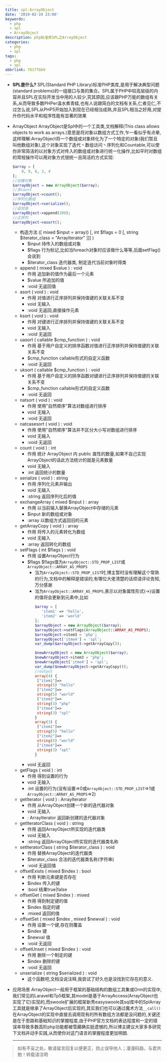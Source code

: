 ```yaml
---
title: spl-ArrayObject
date: '2019-02-19 23:00'
keywords:
  - php
  - spl
  - ArrayObject
description: php标准库SPL之ArrayObject
categories:
  - php
  - spl
tags:
  - php
  - spl
abbrlink: 7817fbb9
---
```


- **SPL是什么?**
	SPL(Standard PHP Library)标准PHP类库,是用于解决典型问题(standard problems)的一组接口与类的集合。SPL属于PHP中较高层级的内容并且SPL在实际开发当中用的人较少,究其原因,应该跟PHP万能的数组有关系,从而导致多数PHPer温水煮青蛙,也有人说跟简白的文档有关系,仁者见仁,不过怎么说,SPL从PHP5开始加入到现在已经相当成熟,并且SPL相当之好用,对提升你代码水平和程序性能有显著的效果

- ArrayObject
	ArrayObject是Spl中的一个工具类,文档解释(This class allows objects to work as arrays.)意思是将对象以数组方式工作,乍一看似乎有点晕,这样理解:ArrayObject将一个数组或对象转化为了一个特定的对象(我们暂且叫他数组对象),这个对象实现了迭代丶数组访问丶序列化和Countable,可以使你非常简洁的以对象方式对传入的数组或对象进行统一化操作,比如平时对数组的常规操作可以用对象方式很统一且简洁的方式实现:
	```php
	$array = [
		8, 9, 6, 3, 4
	];
	//创建对象
	$arrayObject = new ArrayObject($array);
	//求count
	$arrayObject->count();
	//序列化数组
	$arrayObject->serialize();
	//追加值
	$arrayObject->append(200);
	//正排列
	$arrayObject->asort();
	```
	- 构造方法 ([ mixed $input = array() [, int $flags = 0 [, string $iterator_class = "ArrayIterator" ]]] )
		- $input
			待传入的数组或对象
		- $flags
			行为标记,比如当foreach对象时应该做什么等等,后面setFlag()会说到
		- $iterator_class
			迭代器类, 制定迭代当前对象时得类
	- append ( mixed $value ) : void
		- 作用
			追加新的值作为最后一个元素
		- $value
			所追加的值
		- :void
			无返回值
	- asort ( void ) : void
		- 作用
			对值进行正序排列并保持值键的关联关系不变
		- void
			无输入
		- :void
			无返回,直接操作元素
	- ksort ( void ) : void
		- 作用
			对键进行正序排列并保持值键的关联关系不变
		- void
			无输入
		- :void
			无返回
	- uasort ( callable $cmp_function ) : void
		- 作用
			基于用户自定义的排序函数对值进行正序排列并保持值键的关联关系不变
		- $cmp_function
			callable形式的自定义函数
		- :void
			无返回
	- uksort ( callable $cmp_function ) : void
		- 作用
			基于用户自定义的排序函数对键进行正序排列并保持值键的关联关系不变
		- $cmp_function
			callable形式的自定义函数
		- :void
			无返回
	- natsort ( void ) : void
		- 作用
			使用"自然顺序"算法对数组进行排序
		- void
			无输入
		- :void
			无返回	
	- natcasesort ( void ) : void
		- 作用
			使用"自然顺序"算法并不区分大小写对数组进行排序
		- void
			无输入
		- :void
			无返回	
	- count ( void ) : int
		- 作用
			统计 ArrayObject 内 public 属性的数量,如果不自己实现ArrayObject的话此方法统计的就是元素数量
		- void
			无输入
		- :int
			返回统计的数量	
	- serialize ( void ) : string
		- 作用
			序列化元素并输出
		- void
			无输入
		- :string
			返回序列化后的值
	- exchangeArray ( mixed $input ) : array
		- 作用
			以当前输入替换ArrayObject中存储的元素
		- $input
			新的数组或对象
		- :array
			以数组方式返回旧的元素
	- getArrayCopy ( void ) : array
		- 作用
			将传入的元素转化为数组
		- void
			无输入
		- :array
			返回转化的数组
	- setFlags ( int $flags ) : void
		- 作用
			设置ArrayObject行为
		- $flags
			$flags值为```ArrayObject::STD_PROP_LIST```或```ArrayObject::ARRAY_AS_PROPS```
			 - 当为```ArrayObject::STD_PROP_LIST```时,博主暂时没有理解这个常熟的行为,文档中的解释是错误的,有哪位大佬清楚的话烦请评论告知,万分感谢
			 - 当为```ArrayObject::ARRAY_AS_PROPS```,表示以对象属性形式(->)设置的值将会更新到元素中,比如
				 ```php
				 $array = [
					'item1' => 'hello',
					'item2' => 'world'
				];
				$arrayObject = new ArrayObject($array);
				$arrayObject->setFlags(ArrayObject::ARRAY_AS_PROPS);
				$arrayObject->item3 = 'php';
				$arrayObject['itme4'] = 'spl';
				var_dump($arrayObject->getArrayCopy());

				$newArrayObject = new ArrayObject($array);
				$newArrayObject->item3 = 'php';
				$newArrayObject['itme4'] = 'spl';
				var_dump($newArrayObject->getArrayCopy());
				//output
				array(4) {
				  ["item1"]=>
				  string(5) "hello"
				  ["item2"]=>
				  string(5) "world"
				  ["item3"]=>
				  string(3) "php"
				  ["itme4"]=>
				  string(3) "spl"
				}
				array(3) {
				  ["item1"]=>
				  string(5) "hello"
				  ["item2"]=>
				  string(5) "world"
				  ["itme4"]=>
				  string(3) "spl"
				}

				 ```
		- void
			无返回
	- getFlags ( void ) : int
		- 作用
			得到设置的行为
		- void
			无输入
		- :int
			设置的行为(没有设置=>0或```ArrayObject::STD_PROP_LIST```=>1或```ArrayObject::ARRAY_AS_PROPS```=>2)
	- getIterator ( void ) : ArrayIterator
		- 作用
			从ArrayObject创建一个新的迭代器对象
		- void
			无输入
		- : ArrayIterator
			返回新创建的迭代器对象
	- getIteratorClass ( void ) : string
		- 作用
			返回ArrayObject所实现的迭代器类
		- void
			无输入
		- :string
			返回ArrayObject所实现的迭代器类名称
	- setIteratorClass ( string $iterator_class ) : void
		- 作用
			替换ArrayObject的迭代器类
		- $iterator_class
			合法的迭代器类名称(字符串)
		- :void
			无返回值
	- offsetExists ( mixed $index ) : bool
		- 作用
			判断元素键是否存在
		- $index
			传入的键
		- :bool
			结果true|false
	- offsetGet ( mixed $index ) : mixed
		- 作用
			得到制定键的值
		- $index
			指定的键
		- :mixed
			返回的值
	- offsetSet ( mixed $index , mixed $newval ) : void
		- 作用
			设置一个键,存在则覆盖
		- $index
			键
		- $newval
			值
		- :void
			无返回
	- offsetUnset ( mixed $index ) : void
		- 作用
			删除一个制定的键
		- $index
			删除的键
		- :void
			无返回
	- unserialize ( string $serialized ) : void
		- 这个函数吧,文档没说注释,我尝试了好久也是没找到它存在的意义.
- 应用场景
	ArrayObject一般用于框架的基础结构的数组工具集或Orm的实现中,我们常见的Laravel和Tp5框架,其model是基于ArrayAccess(ArrayObject也实现了它)实现的,而swoole扩展的框架新秀easyswoole其sql库中的SplArray工具就是继承了ArrayObject后实现的,其实我们也可以通过魔术方法```__call()```在ArrayObject的实现中直接去调用现有的所有数组方法都是没问题的,关键还是在于思路和基础知识的掌握程度,由于PHP官方文档的表达程度和一定的错误率导致多数高阶php功能都被雪藏确实挺遗憾的,所以博主建议大家多多研究下文档并动手实践,从而使你对这门语言的掌握程度更加明朗.
	
	----------

> 如有不妥之处，敬请留言回复以便更正，防止误导他人；漫漫码路，与君共勉！转载请注明

